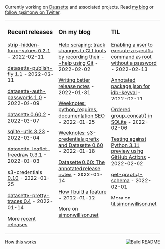Currently working on [Datasette](https://datasette.io/) and associated projects. Read [my blog](https://simonwillison.net/) or [follow @simonw on Twitter](https://twitter.com/simonw).

<table><tr><td valign="top" width="33%">

### Recent releases
<!-- recent_releases starts -->
[strip-hidden-form-values 0.2.1](https://github.com/simonw/strip-hidden-form-values/releases/tag/0.2.1) - 2022-02-11

[datasette-publish-fly 1.1](https://github.com/simonw/datasette-publish-fly/releases/tag/1.1) - 2022-02-11

[datasette-auth-passwords 1.0](https://github.com/simonw/datasette-auth-passwords/releases/tag/1.0) - 2022-02-09

[datasette 0.60.2](https://github.com/simonw/datasette/releases/tag/0.60.2) - 2022-02-07

[sqlite-utils 3.23](https://github.com/simonw/sqlite-utils/releases/tag/3.23) - 2022-02-04

[datasette-leaflet-freedraw 0.3.1](https://github.com/simonw/datasette-leaflet-freedraw/releases/tag/0.3.1) - 2022-02-03

[s3-credentials 0.10](https://github.com/simonw/s3-credentials/releases/tag/0.10) - 2022-01-25

[datasette-pretty-traces 0.4](https://github.com/simonw/datasette-pretty-traces/releases/tag/0.4) - 2022-01-14
<!-- recent_releases ends -->
More [recent releases](https://github.com/simonw/simonw/blob/main/releases.md)
</td><td valign="top" width="34%">

### On my blog
<!-- blog starts -->
[Help scraping: track changes to CLI tools by recording their --help using Git](http://simonwillison.net/2022/Feb/2/help-scraping/) - 2022-02-02

[Writing better release notes](http://simonwillison.net/2022/Jan/31/release-notes/) - 2022-01-31

[Weeknotes: python_requires, documentation SEO](http://simonwillison.net/2022/Jan/25/weeknotes/) - 2022-01-25

[Weeknotes: s3-credentials prefix and Datasette 0.60](http://simonwillison.net/2022/Jan/18/weeknotes/) - 2022-01-18

[Datasette 0.60: The annotated release notes](http://simonwillison.net/2022/Jan/14/datasette-060/) - 2022-01-14

[How I build a feature](http://simonwillison.net/2022/Jan/12/how-i-build-a-feature/) - 2022-01-12
<!-- blog ends -->
More on [simonwillison.net](https://simonwillison.net/)
</td><td valign="top" width="33%">

### TIL
<!-- tils starts -->
[Enabling a user to execute a specific command as root without a password](https://til.simonwillison.net/linux/allow-sudo-without-password-specific-command) - 2022-02-13

[Annotated package.json for idb-keyval](https://til.simonwillison.net/npm/annotated-package-json) - 2022-02-11

[Ordered group\_concat() in SQLite](https://til.simonwillison.net/sqlite/ordered-group-concat) - 2022-02-06

[Testing against Python 3.11 preview using GitHub Actions](https://til.simonwillison.net/github-actions/python-3-11) - 2022-02-02

[get-graphql-schema](https://til.simonwillison.net/graphql/get-graphql-schema) - 2022-02-01
<!-- tils ends -->
More on [til.simonwillison.net](https://til.simonwillison.net/)
</td></tr></table>

<a href="https://github.com/simonw/simonw/actions"><img src="https://github.com/simonw/simonw/workflows/Build%20README/badge.svg" align="right" alt="Build README"></a> <a href="https://simonwillison.net/2020/Jul/10/self-updating-profile-readme/">How this works</a>
